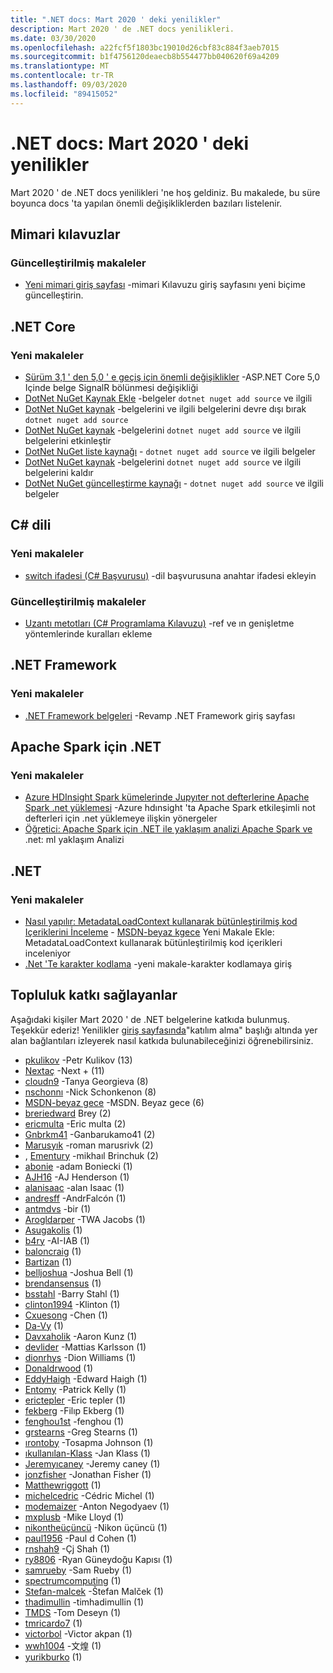 ```yaml
---
title: ".NET docs: Mart 2020 ' deki yenilikler"
description: Mart 2020 ' de .NET docs yenilikleri.
ms.date: 03/30/2020
ms.openlocfilehash: a22fcf5f1803bc19010d26cbf83c884f3aeb7015
ms.sourcegitcommit: b1f4756120deaecb8b554477bb040620f69a4209
ms.translationtype: MT
ms.contentlocale: tr-TR
ms.lasthandoff: 09/03/2020
ms.locfileid: "89415052"
---
```

# <a name="net-docs-whats-new-for-march-2020"></a>.NET docs: Mart 2020 ' deki yenilikler

Mart 2020 ' de .NET docs yenilikleri 'ne hoş geldiniz. Bu makalede, bu süre boyunca docs 'ta yapılan önemli değişikliklerden bazıları listelenir.

## <a name="architecture-guides"></a>Mimari kılavuzlar

### <a name="updated-articles"></a>Güncelleştirilmiş makaleler

- [Yeni mimari giriş sayfası](../architecture/index.yml) -mimari Kılavuzu giriş sayfasını yeni biçime güncelleştirin.

## <a name="net-core"></a>.NET Core

### <a name="new-articles"></a>Yeni makaleler

- [Sürüm 3,1 ' den 5,0 ' e geçiş için önemli değişiklikler](../core/compatibility/3.1-5.0.md) -ASP.NET Core 5,0 Içinde belge SignalR bölünmesi değişikliği
- [DotNet NuGet Kaynak Ekle](../core/tools/dotnet-nuget-add-source.md) -belgeler `dotnet nuget add source` ve ilgili
- [DotNet NuGet kaynak](../core/tools/dotnet-nuget-disable-source.md) -belgelerini ve ilgili belgelerini devre dışı bırak `dotnet nuget add source`
- [DotNet NuGet kaynak](../core/tools/dotnet-nuget-enable-source.md) -belgelerini `dotnet nuget add source` ve ilgili belgelerini etkinleştir
- [DotNet NuGet liste kaynağı](../core/tools/dotnet-nuget-list-source.md) - `dotnet nuget add source` ve ilgili belgeler
- [DotNet NuGet kaynak](../core/tools/dotnet-nuget-remove-source.md) -belgelerini `dotnet nuget add source` ve ilgili belgelerini kaldır
- [DotNet NuGet güncelleştirme kaynağı](../core/tools/dotnet-nuget-update-source.md) - `dotnet nuget add source` ve ilgili belgeler

## <a name="c-language"></a>C# dili

### <a name="new-articles"></a>Yeni makaleler

- [switch ifadesi (C# Başvurusu)](../csharp/language-reference/operators/switch-expression.md) -dil başvurusuna anahtar ifadesi ekleyin

### <a name="updated-articles"></a>Güncelleştirilmiş makaleler

- [Uzantı metotları (C# Programlama Kılavuzu)](../csharp/programming-guide/classes-and-structs/extension-methods.md) -ref ve ın genişletme yöntemlerinde kuralları ekleme

## <a name="net-framework"></a>.NET Framework

### <a name="new-articles"></a>Yeni makaleler

- [.NET Framework belgeleri](../framework/index.yml) -Revamp .NET Framework giriş sayfası

## <a name="net-for-apache-spark"></a>Apache Spark için .NET

### <a name="new-articles"></a>Yeni makaleler

- [Azure HDInsight Spark kümelerinde Jupyıter not defterlerine Apache Spark .net yüklemesi](../spark/how-to-guides/hdinsight-notebook-installation.md) -Azure hdınsight 'ta Apache Spark etkileşimli not defterleri için .net yüklemeye ilişkin yönergeler
- [Öğretici: Apache Spark için .NET ile yaklaşım analizi Apache Spark ve](../spark/tutorials/ml-sentiment-analysis.md) .net: ml yaklaşım Analizi

## <a name="net"></a>.NET

### <a name="new-articles"></a>Yeni makaleler

- [Nasıl yapılır: MetadataLoadContext kullanarak bütünleştirilmiş kod Içeriklerini İnceleme](../standard/assembly/inspect-contents-using-metadataloadcontext.md) - [MSDN-beyaz kgece](https://github.com/MSDN-WhiteKnight) Yeni Makale Ekle: MetadataLoadContext kullanarak bütünleştirilmiş kod içerikleri inceleniyor
- [.Net 'Te karakter kodlama](../standard/base-types/character-encoding-introduction.md) -yeni makale-karakter kodlamaya giriş

## <a name="community-contributors"></a>Topluluk katkı sağlayanlar

Aşağıdaki kişiler Mart 2020 ' de .NET belgelerine katkıda bulunmuş. Teşekkür ederiz! Yenilikler [giriş sayfasında](index.yml)"katılım alma" başlığı altında yer alan bağlantıları izleyerek nasıl katkıda bulunabileceğinizi öğrenebilirsiniz.

- [pkulikov](https://github.com/pkulikov) -Petr Kulikov (13)
- [Nextaç](https://github.com/NextTurn) -Next + (11)
- [cloudn9](https://github.com/cloudn9) -Tanya Georgieva (8)
- [nschonnı](https://github.com/nschonni) -Nick Schonkenon (8)
- [MSDN-beyaz gece](https://github.com/MSDN-WhiteKnight) -MSDN. Beyaz gece (6)
- [breriedward](https://github.com/breyed) Brey (2)
- [ericmulta](https://github.com/ericmutta) -Eric multa (2)
- [Gnbrkm41](https://github.com/Gnbrkm41) -Ganbarukamo41 (2)
- [Marusyık](https://github.com/Marusyk) -roman marusrivk (2)
- , [Ementury](https://github.com/Thecentury) -mikhaıl Brinchuk (2)
- [abonie](https://github.com/abonie) -adam Boniecki (1)
- [AJH16](https://github.com/AJH16) -AJ Henderson (1)
- [alanisaac](https://github.com/alanisaac) -alan Isaac (1)
- [andresff](https://github.com/andresff) -AndrFalcón (1)
- [antmdvs](https://github.com/antmdvs) -bir (1)
- [Arogldarper](https://github.com/AroglDarthu) -TWA Jacobs (1)
- [Asugakolis](https://github.com/Asugakoisi) (1)
- [b4ry](https://github.com/b4ry) -AI-IAB (1)
- [baloncraig](https://github.com/balfourcraig) (1)
- [Bartizan](https://github.com/Bartizan) (1)
- [belljoshua](https://github.com/belljoshua) -Joshua Bell (1)
- [brendansensus](https://github.com/brendansensus) (1)
- [bsstahl](https://github.com/bsstahl) -Barry Stahl (1)
- [clinton1994](https://github.com/clinton1994) -Klinton (1)
- [Cxuesong](https://github.com/CXuesong) -Chen (1)
- [Da-Vy](https://github.com/Da-vy) (1)
- [Davxaholik](https://github.com/DAXaholic) -Aaron Kunz (1)
- [devlider](https://github.com/devlead) -Mattias Karlsson (1)
- [dionrhys](https://github.com/dionrhys) -Dion Williams (1)
- [Donaldrwood](https://github.com/DonaldRWood) (1)
- [EddyHaigh](https://github.com/EddyHaigh) -Edward Haigh (1)
- [Entomy](https://github.com/Entomy) -Patrick Kelly (1)
- [erictepler](https://github.com/erichiller) -Eric tepler (1)
- [fekberg](https://github.com/fekberg) -Filıp Ekberg (1)
- [fenghou1st](https://github.com/fenghou1st) -fenghou (1)
- [grstearns](https://github.com/grstearns) -Greg Stearns (1)
- [ırontoby](https://github.com/irontoby) -Tosapma Johnson (1)
- [ıkullanılan-Klass](https://github.com/ite-klass) -Jan Klass (1)
- [Jeremyıcaney](https://github.com/JeremyCaney) -Jeremy caney (1)
- [jonzfisher](https://github.com/jonzfisher) -Jonathan Fisher (1)
- [Matthewriggott](https://github.com/MatthewRiggott) (1)
- [michelcedric](https://github.com/michelcedric) -Cédric Michel (1)
- [modemaizer](https://github.com/modemaizer) -Anton Negodyaev (1)
- [mxplusb](https://github.com/mxplusb) -Mike Lloyd (1)
- [nikontheüçüncü](https://github.com/nikonthethird) -Nikon üçüncü (1)
- [paul1956](https://github.com/paul1956) -Paul d Cohen (1)
- [rnshah9](https://github.com/rnshah9) -Çj Shah (1)
- [ry8806](https://github.com/ry8806) -Ryan Güneydoğu Kapısı (1)
- [samrueby](https://github.com/samrueby) -Sam Rueby (1)
- [spectrumcomputing](https://github.com/spectrumcomputing) (1)
- [Stefan-malcek](https://github.com/stefan-malcek) -Štefan Malček (1)
- [thadimullin](https://github.com/tkhadimullin) -timhadimullin (1)
- [TMDS](https://github.com/tmds) -Tom Deseyn (1)
- [tmricardo7](https://github.com/tmricardo7) (1)
- [victorbol](https://github.com/victorwealth) -Victor akpan (1)
- [wwh1004](https://github.com/wwh1004) -文煌 (1)
- [yurikburko](https://github.com/yurikburko) (1)
